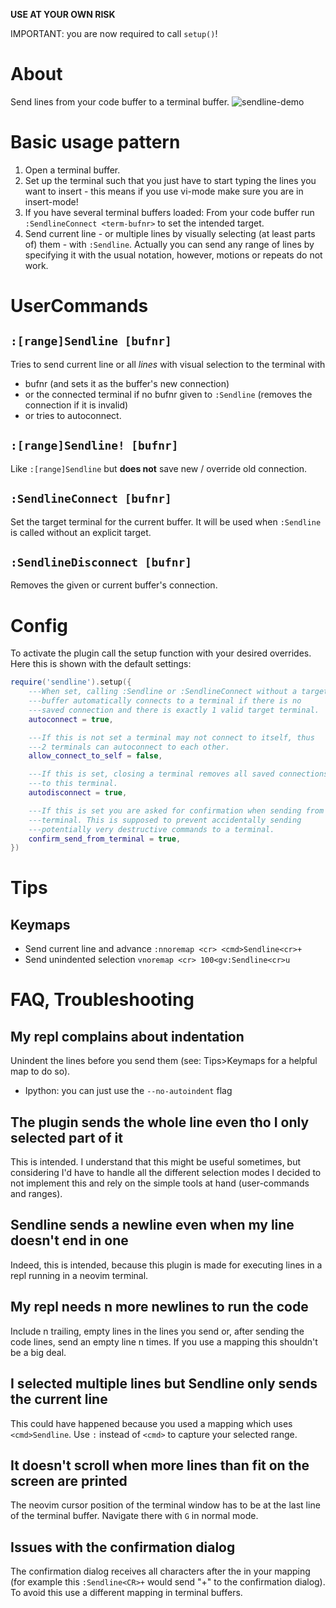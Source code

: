 **USE AT YOUR OWN RISK**

IMPORTANT: you are now required to call `setup()`!

# About
Send lines from your code buffer to a terminal buffer.
![sendline-demo](https://github.com/herrvonvoid/sendline/assets/46503017/332fad70-aa2c-4ecc-abf6-b394e433eccc)

# Basic usage pattern

1. Open a terminal buffer.
2. Set up the terminal such that you just have to start typing the lines
   you want to insert - this means if you use vi-mode make sure you are
   in insert-mode!
3. If you have several terminal buffers loaded: From your code buffer
   run `:SendlineConnect <term-bufnr>` to set the intended target.
4. Send current line - or multiple lines by visually selecting (at least
   parts of) them - with `:Sendline`. Actually you can send any range of
   lines by specifying it with the usual notation, however, motions or
   repeats do not work.

# UserCommands
## `:[range]Sendline [bufnr]`
Tries to send current line or all *lines* with visual selection
to the terminal with
  * bufnr (and sets it as the buffer's new connection)
  * or the connected terminal if no bufnr given to `:Sendline` (removes
    the connection if it is invalid)
  * or tries to autoconnect.

## `:[range]Sendline! [bufnr]`
Like `:[range]Sendline` but **does not** save new / override old
connection.

## `:SendlineConnect [bufnr]`
Set the target terminal for the current buffer. It will be used when
`:Sendline` is called without an explicit target.

## `:SendlineDisconnect [bufnr]`
Removes the given or current buffer's connection.

# Config
To activate the plugin call the setup function with your desired
overrides. Here this is shown with the default settings:
```lua
require('sendline').setup({
    ---When set, calling :Sendline or :SendlineConnect without a target
    ---buffer automatically connects to a terminal if there is no
    ---saved connection and there is exactly 1 valid target terminal.
    autoconnect = true,

    ---If this is not set a terminal may not connect to itself, thus
    ---2 terminals can autoconnect to each other.
    allow_connect_to_self = false,

    ---If this is set, closing a terminal removes all saved connections
    ---to this terminal.
    autodisconnect = true,

    ---If this is set you are asked for confirmation when sending from a
    ---terminal. This is supposed to prevent accidentally sending
    ---potentially very destructive commands to a terminal.
    confirm_send_from_terminal = true,
})
```

# Tips
## Keymaps

* Send current line and advance `:nnoremap <cr> <cmd>Sendline<cr>+`
* Send unindented selection `vnoremap <cr> 100<gv:Sendline<cr>u`

# FAQ, Troubleshooting
## My repl complains about indentation
Unindent the lines before you send them (see: Tips>Keymaps for a helpful
map to do so).

* Ipython: you can just use the `--no-autoindent` flag

## The plugin sends the whole line even tho I only selected part of it
This is intended. I understand that this might be useful sometimes, but
considering I'd have to handle all the different selection modes I
decided to not implement this and rely on the simple tools at hand
(user-commands and ranges).

## Sendline sends a newline even when my line doesn't end in one
Indeed, this is intended, because this plugin is made for executing
lines in a repl running in a neovim terminal.

## My repl needs n more newlines to run the code
Include n trailing, empty lines in the lines you send or, after sending
the code lines, send an empty line n times. If you use a mapping this
shouldn't be a big deal.

## I selected multiple lines but Sendline only sends the current line
This could have happened because you used a mapping which uses
`<cmd>Sendline`. Use `:` instead of `<cmd>` to capture your selected
range.

## It doesn't scroll when more lines than fit on the screen are printed
The neovim cursor position of the terminal window has to be at the last
line of the terminal buffer. Navigate there with `G` in normal mode.

## Issues with the confirmation dialog
The confirmation dialog receives all characters after the <CR> in your
mapping (for example this `:Sendline<CR>+` would send "+" to the
confirmation dialog). To avoid this use a different mapping in terminal
buffers.
